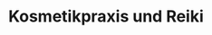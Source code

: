 ---
title: "Kosmetikpraxis und Reiki"
url: /muehlenbecker-land/kosmetikpraxis-und-reiki/
shop: Kosmetik
---